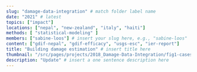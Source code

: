 ```yaml
---
slug: "damage-data-integration" # match folder label name
date: "2021" # latest 
topics: ["impact"]
locations: ["nepal", "new-zealand", "italy", "haiti"]
methods: [ "statistical-modeling" ]
members: ["sabine-loos"] # insert your slug here, e.g., "sabine-loos"
content: ["gdif-nepal", "gdif-efficacy", "usgs-esc", "ier-report"]
title: "Building damage estimation" # insert title here
thumbnail: "/src/pages/projects/2018_Damage-Data-Integration/fig1-casestudies.png"
description: "Update" # insert a one sentence description here
---
```

